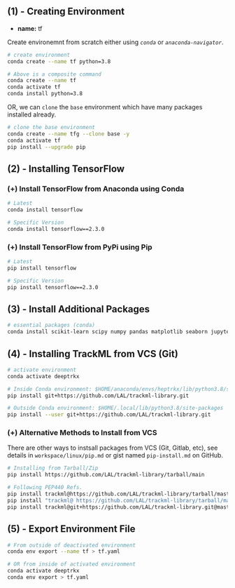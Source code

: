 ## (1) - Creating Environment

- **name:** tf

Create environemnt from scratch either using _`conda`_ or _`anaconda-navigator`_.

```bash
# create environment
conda create --name tf python=3.8

# Above is a composite command
conda create --name tf
conda activate tf
conda install python=3.8
```	
OR, we can `clone` the `base` environment which have many packages installed already.

```bash
# clone the base environment
conda create --name tfg --clone base -y
conda activate tf
pip install --upgrade pip
```
## (2) - Installing TensorFlow
### (+) Install TensorFlow from Anaconda using Conda
```bash
# Latest
conda install tensorflow

# Specific Version
conda install tensorflow==2.3.0
```
### (+) Install TensorFlow from PyPi using Pip

```bash
# Latest
pip install tensorflow

# Specific Version
pip install tensorflow==2.3.0
```
## (3) - Install Additional Packages

```bash
# essential packages (conda)
conda install scikit-learn scipy numpy pandas matplotlib seaborn jupyter tqdm pyyaml ipywidgets
```
## (4) - Installing TrackML from VCS (Git)

```bash
# activate environment
conda activate deeptrkx

# Inside Conda environment: $HOME/anaconda/envs/heptrkx/lib/python3.8/site-packages
pip install git+https://github.com/LAL/trackml-library.git

# Outside Conda environment: $HOME/.local/lib/python3.8/site-packages
pip install --user git+https://github.com/LAL/trackml-library.git                   
```
### (+) Alternative Methods to Install from VCS
There are other ways to instsall packages from VCS (Git, Gitlab, etc), see details in `workspace/linux/pip.md` or gist named `pip-install.md` on GitHub. 

```bash
# Installing from Tarball/Zip
pip install https://github.com/LAL/trackml-library/tarball/main   

# Following PEP440 Refs.                             
pip install trackml@https://github.com/LAL/trackml-library/tarball/master#egg=trackml-3    
pip install "trackml@ https://github.com/LAL/trackml-library/tarball/master#egg=trackml-3"
pip install trackml@git+https://github.com/LAL/trackml-library.git@master
```
## (5) - Export Environment File

```bash
# From outside of deactivated environment
conda env export --name tf > tf.yaml

# OR from inside of activated environment
conda activate deeptrkx
conda env export > tf.yaml
```